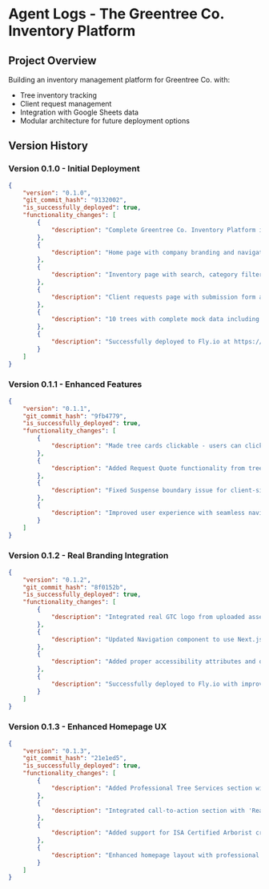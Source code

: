 # Agent Logs - The Greentree Co. Inventory Platform

## Project Overview
Building an inventory management platform for Greentree Co. with:
- Tree inventory tracking
- Client request management
- Integration with Google Sheets data
- Modular architecture for future deployment options

## Version History

### Version 0.1.0 - Initial Deployment
```json
{
    "version": "0.1.0",
    "git_commit_hash": "9132002",
    "is_successfully_deployed": true,
    "functionality_changes": [
        {
            "description": "Complete Greentree Co. Inventory Platform implementation"
        },
        {
            "description": "Home page with company branding and navigation"
        },
        {
            "description": "Inventory page with search, category filter, and sort functionality"
        },
        {
            "description": "Client requests page with submission form and request tracking"
        },
        {
            "description": "10 trees with complete mock data including botanical info, care instructions, and companion plants"
        },
        {
            "description": "Successfully deployed to Fly.io at https://fern-app-proud-feather-7255.fly.dev/"
        }
    ]
}
```

### Version 0.1.1 - Enhanced Features
```json
{
    "version": "0.1.1",
    "git_commit_hash": "9fb4779",
    "is_successfully_deployed": true,
    "functionality_changes": [
        {
            "description": "Made tree cards clickable - users can click anywhere on a tree card to view details"
        },
        {
            "description": "Added Request Quote functionality from tree detail pages"
        },
        {
            "description": "Fixed Suspense boundary issue for client-side navigation"
        },
        {
            "description": "Improved user experience with seamless navigation between inventory and requests"
        }
    ]
}
```

### Version 0.1.2 - Real Branding Integration
```json
{
    "version": "0.1.2",
    "git_commit_hash": "8f0152b",
    "is_successfully_deployed": true,
    "functionality_changes": [
        {
            "description": "Integrated real GTC logo from uploaded assets - replaced generic tree icon with actual company branding"
        },
        {
            "description": "Updated Navigation component to use Next.js Image component for better performance"
        },
        {
            "description": "Added proper accessibility attributes and object-contain styling for logo display"
        },
        {
            "description": "Successfully deployed to Fly.io with improved branding consistency"
        }
    ]
}
```

### Version 0.1.3 - Enhanced Homepage UX
```json
{
    "version": "0.1.3",
    "git_commit_hash": "21e1ed5",
    "is_successfully_deployed": true,
    "functionality_changes": [
        {
            "description": "Added Professional Tree Services section with feature cards for Extensive Inventory, Smart Search & Filtering, and Client Request System"
        },
        {
            "description": "Integrated call-to-action section with 'Ready to Start Your Project?' messaging and navigation buttons"
        },
        {
            "description": "Added support for ISA Certified Arborist credentials display (logo file integrated)"
        },
        {
            "description": "Enhanced homepage layout with professional styling and improved user engagement"
        }
    ]
}
```